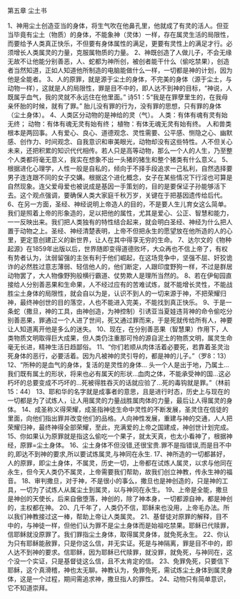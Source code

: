 第五章   尘土书

1、神用尘土创造亚当的身体，将生气吹在他鼻孔里，他就成了有灵的活人。但亚当毕竟有尘土（物质）的身体，不能象神（灵体）一样，存在属灵生活的局限性，而要给予人类真正快乐，不但要有身体属性的满足，更要有灵性上的满足才行。必须增长人类属灵的力量，克服属物质的力量。
2、神既创造了人做儿子，不会无缘无故不让他能分别善恶，人、蛇都为神所创，被创者能干什么（偷吃禁果），创造者当然知道，正如人知道他所制造的电脑能做什么一样，一切都是神的计划，因为他是全能者。
3、人的原罪，就是源于尘土的身体，不完美的身体（源于尘土，与动物一样），这就是人的局限性，罪是目不中的，即人达不到神的目标，“神说，人既属乎血气，我的灵就不永远住在他里面。”
诗51：5“我是在罪孽里生的，在我母亲怀胎的时候，就有了罪。”
胎儿没有罪的行为，没有罪的思想，只有罪的身体（尘土身体）。
4、人类区分动物的是神给的灵（气）。
人类：有体有魂有灵有始无终；
动物：有体有魂无灵有始有终；
植物：有体无魂无灵有始有终。
人和兽类根本是两回事。人有爱心、良心、道德观念、灵性需要、公平感、恻隐之心、幽默感、创作力、时间观念、自我意识和审美眼光，动物却没有这些特性。人不但关心未来，还把积累的知识代代相传。若人只是高等动物，那么一个人的人生，乃至整个人类都将毫无意义，我实在想象不出一头猪的猪生和整个猪类有什么意义。
5、根据进化心理学，人性一般是自私的，倾向于不择手段追求一己私利，自然选择要男子连连跟不同的女子交媾。根据这个进化概念，女子在某些情况下行淫也可算是自然现象。连父爱母爱也被说成是基因一手策划的，目的是要保证子孙能够活下去。这个观点强调，要确保人类大家庭千秋万岁，关键在于把基因遗传给后代。
6、在另一方面，圣经、神经说明上帝造人的目的，不是要人生儿育女这么简单。我们是照着上帝的形象造的，足以把他的属性，尤其是爱心、公正、智慧和能力，一一反映出来。我们把人类独有的特性结合起来，就会明白圣经、神经为什么把人置于动物之上。圣经、神经清楚表明，上帝不但把永生的愿望放在他所造的人的心里，更定意创建正义的新世界，让人在其中得享无穷的生命。
7、达尔文的《物种起源》在1859年出版以后，世界随即变得道德败坏，大众再也不信上帝了，有权有势者认为，汰弱留强的主张有利于他们崛起，在这场竞争中，坚强不屈、奸狡诡诈的必然胜过意志薄弱、轻信他人的，他们断定，人跟印度野狗一样，不过是群居动物罢了，大人物像野狗般横行霸道、仗势欺人是理所当然的。
8、若在伊甸园直接给人分别善恶果和生命果，人不经过应有的苦难试炼，就不能增长灵性，不能战胜尘土身体的局限性，就会自以为是，认识不到人的一切来源于神，不把荣耀归神，最终神创世的目的落空，人也不能进入完美，不能找到真正快乐。
9、于是一条蛇（撒旦，神的工具，由神创造，为神控制）引诱亚当夏娃违背神的命令偷吃分别善恶果，罪通过一个人进了世间，死又通过罪而来，于是死就传给所有人，神要让人知道离开他是多么的迷失。
10、现在，在分别善恶果（智慧果）作用下，人类物质文明取得巨大成果，但人类仍注重那可怜的源自泥土的物质文明，属灵生命毫无长进，精神生活日趋鄙俗。
11、“你们若顺从肉体活着必要死，若靠着圣灵治死身体的恶行，必要活着。因为凡被神的灵引导的，都是神的儿子。”（罗8：13）
12、“所种的是血气的身体，复活的是灵性的身体... 头一个人是出于地，乃属土...我们既有属土的形状，将来也必有属天的形状...血肉之体，不能承受神的国...这必朽坏的总要变成不巧坏的...死被得胜吞灭的话就应验了...死的毒钩就是罪。”（林前15：44）
13、耶和华的名字就是成事者的意思，且是进行时态，历史上与现在的一切都是为了试炼人，让人用属灵的力量战胜属肉体的力量，最后让人得属灵的身体。
14、成圣称义得荣耀，成圣指神徒生命中灵性的不断发展，圣灵住在信徒的里面，向他们指出罪并改变他们的品格。人向神性发展，重建与神的交通，人人把荣耀归神，最终神得全部荣耀，至此，充满爱的上帝之国建成，神创世计划完成。
15、你如果认为原罪就是指这么偷吃一个果子，就太天真，也太小看神了，根据神经，原罪=尘土身体。
16、尘土身体不但没错,还很宝贵.罪不是指错误,而是目不中的,即达不到神的要求,所以要试炼属灵,与神同在永生.
17、神所造的一切都甚好，人的原罪，即尘土身体，不属灵，历史一切，上帝都在试炼人属灵，以求与他同在永生，但今天人类仍不属灵，上帝需要我们帮助，故我们创立神教，传永生神的福音。
18、审判撒旦，对于神，不是很小的事么，撒旦也是神创造的，只是神的工具，一切为了试炼人从属尘土到属灵，以与神同在永生。
19、上帝是全能，撒旦是神创的天使长，后来自傲堕落，神创的，除了神本身，一切都源自神，都是神创的，主权都在神。
20、几千年了，人类仍不信，耶稣来也没用，上帝毛办法。所以我们神教接过这一棒，帮助上帝让人类属灵。
21、基督徒对原罪的解释，目不中的，与神徒一样，但他们认为罪不是尘土身体而是始祖吃禁果。耶稣已代赎罪，信耶稣就没原罪了。我们罪指尘土身体，取得属灵身体，就免死永生。
22、你认为只有耶稣能赦罪，只是你这么信，并无实证。死是与神隔离，罪是目不中的，即人达不到神的要求。信耶稣，因为耶稣已代赎罪，就没罪，就免死，与神同在，这个没一个实证，只是基督徒这么信，且不太肯定的信。
23、免罪免死，只要信下耶稣，这个真滑稽，神也太无聊。神教认为，免罪免死，需试炼尘土身体到属灵身体，这是一个过程，期间需追求神，撒旦指人的罪性。
24、动物只有简单意识，它不知道崇拜。
